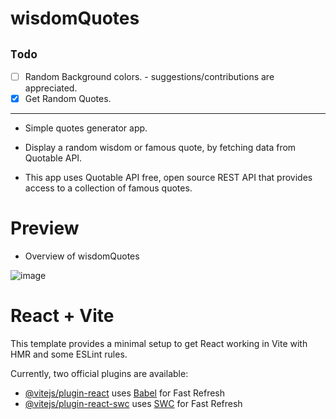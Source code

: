 # wisdomQuotes 

## `Todo`

- [ ] Random Background colors. - suggestions/contributions are appreciated.
- [x] Get Random Quotes.

---
- Simple quotes generator app.
- Display a random wisdom or famous quote, by fetching data from  Quotable API.

- This app uses Quotable API free, open source REST API that provides access to a collection of famous quotes.
  
# Preview  

- Overview of wisdomQuotes

![image](https://github.com/anamiikajha/wisdomQuotes/assets/89740849/f71cf1ba-bfa3-4be4-be88-a3f571037cec)


# React + Vite

This template provides a minimal setup to get React working in Vite with HMR and some ESLint rules.

Currently, two official plugins are available:

- [@vitejs/plugin-react](https://github.com/vitejs/vite-plugin-react/blob/main/packages/plugin-react/README.md) uses [Babel](https://babeljs.io/) for Fast Refresh
- [@vitejs/plugin-react-swc](https://github.com/vitejs/vite-plugin-react-swc) uses [SWC](https://swc.rs/) for Fast Refresh

